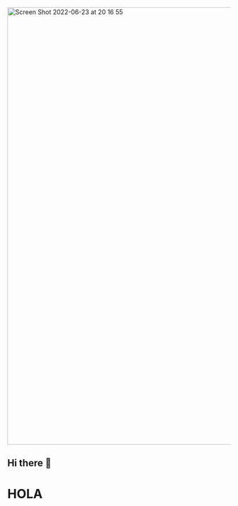 <img width="986" alt="Screen Shot 2022-06-23 at 20 16 55" src="https://user-images.githubusercontent.com/108085752/175440990-ae7d9f5a-42f6-48ba-b996-59a1bad9c5a2.png">




## Hi there 👋
# HOLA



<!--

**Here are some ideas to get you started:**

🙋‍♀️ A short introduction - what is your organization all about?
🌈 Contribution guidelines - how can the community get involved?
👩‍💻 Useful resources - where can the community find your docs? Is there anything else the community should know?
🍿 Fun facts - what does your team eat for breakfast?
🧙 Remember, you can do mighty things with the power of [Markdown](https://docs.github.com/github/writing-on-github/getting-started-with-writing-and-formatting-on-github/basic-writing-and-formatting-syntax)
-->
